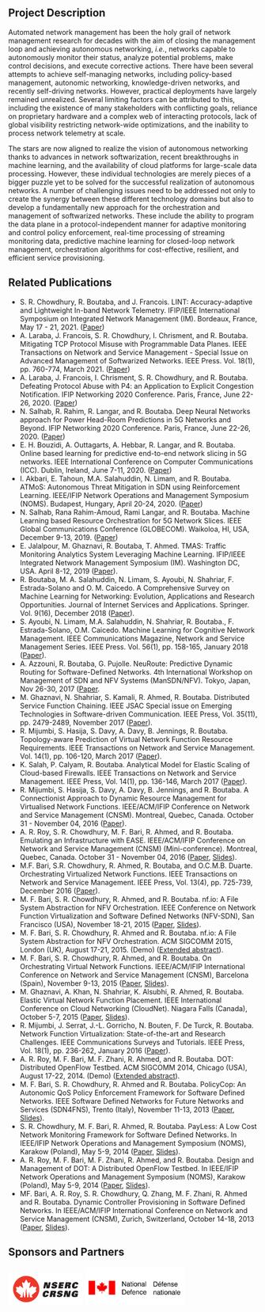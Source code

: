## Project Description
Automated network management has been the holy grail of network management research for decades with the aim of closing the management loop and achieving autonomous networking, _i.e._, networks capable to autonomously monitor their status, analyze potential problems, make control decisions, and execute corrective actions. There have been several attempts to achieve self-managing networks, including policy-based management, autonomic networking, knowledge-driven networks, and recently self-driving networks. However, practical deployments have largely remained unrealized. Several limiting factors can be attributed to this, including the existence of many stakeholders with conflicting goals, reliance on proprietary hardware and a complex web of interacting protocols, lack of global visibility restricting network-wide optimizations, and the inability to process network telemetry at scale.

The stars are now aligned to realize the vision of autonomous networking thanks to advances in network softwarization, recent breakthroughs in machine learning, and the availability of cloud platforms for large-scale data processing. However, these individual technologies are merely pieces of a bigger puzzle yet to be solved for the successful realization of autonomous networks. A number of challenging issues need to be addressed not only to create the synergy between these different technology domains but also to develop a fundamentally new approach for the orchestration and management of softwarized networks. These include the ability to program the data plane in a protocol-independent manner for adaptive monitoring and control policy enforcement, real-time processing of streaming monitoring data, predictive machine learning for closed-loop network management, orchestration algorithms for cost-effective, resilient, and efficient service provisioning.

## Related Publications
- S. R. Chowdhury, R. Boutaba, and J. Francois. LINT: Accuracy-adaptive and Lightweight In-band Network Telemetry. IFIP/IEEE International Symposium on Integrated Network Management (IM). Bordeaux, France, May 17 - 21, 2021. ([Paper](http://rboutaba.cs.uwaterloo.ca/Papers/Conferences/2021/ChowdhuryIM21.pdf))
- A. Laraba, J. Francois, S. R. Chowdhury, I. Chrisment, and R. Boutaba. Mitigating TCP Protocol Misuse with Programmable Data Planes. IEEE Transactions on Network and Service Management - Special Issue on Advanced Management of Softwarized Networks. IEEE Press. Vol. 18(1), pp. 760-774, March 2021. ([Paper](http://rboutaba.cs.uwaterloo.ca/Papers/Journals/2021/LarabaTNSM21.pdf))
- A. Laraba, J. Francois, I. Chrisment, S. R. Chowdhury, and R. Boutaba. Defeating Protocol Abuse with P4: an Application to Explicit Congestion Notification. IFIP Networking 2020 Conference. Paris, France, June 22-26, 2020. ([Paper](http://rboutaba.cs.uwaterloo.ca/Papers/Conferences/2020/LarabaNETWORKING20.pdf))
- N. Salhab, R. Rahim, R. Langar, and R. Boutaba. Deep Neural Networks approach for Power Head-Room Predictions in 5G Networks and Beyond. IFIP Networking 2020 Conference. Paris, France, June 22-26, 2020. ([Paper](http://rboutaba.cs.uwaterloo.ca/Papers/Conferences/2020/SalhabNETWORKING20.pdf))
- E. H. Bouzidi, A. Outtagarts, A. Hebbar, R. Langar, and R. Boutaba. Online based learning for predictive end-to-end network slicing in 5G networks. IEEE International Conference on Computer Communications (ICC). Dublin, Ireland, June 7-11, 2020. ([Paper](http://rboutaba.cs.uwaterloo.ca/Papers/Conferences/2020/BouzidiICC20.pdf))
- I. Akbari, E. Tahoun, M.A. Salahuddin, N. Limam, and R. Boutaba. ATMoS: Autonomous Threat Mitigation in SDN using Reinforcement Learning. IEEE/IFIP Network Operations and Management Symposium (NOMS). Budapest, Hungary, April 20-24, 2020. ([Paper](http://rboutaba.cs.uwaterloo.ca/Papers/Conferences/2020/AkbariNOMS20.pdf))
- N. Salhab, Rana Rahim-Amoud, Rami Langar, and R. Boutaba. Machine Learning based Resource Orchestration for 5G Network Slices. IEEE Global Communications Conference (GLOBECOM). Waikoloa, HI, USA, December 9-13, 2019. ([Paper](http://rboutaba.cs.uwaterloo.ca/Papers/Conferences/2019/SalhabGLOBECOM19.pdf))
- E. Jalalpour, M. Ghaznavi, R. Boutaba, T. Ahmed. TMAS: Traffic Monitoring Analytics System Leveraging Machine Learning. IFIP/IEEE Integrated Network Management Symposium (IM). Washington DC, USA. April 8-12, 2019 ([Paper](http://rboutaba.cs.uwaterloo.ca/Papers/Conferences/2019/JalalpourIM19.pdf)).
- R. Boutaba, M. A. Salahuddin, N. Limam, S. Ayoubi, N. Shahriar, F. Estrada-Solano and O. M. Caicedo. A Comprehensive Survey on Machine Learning for Networking: Evolution, Applications and Research Opportunities. Journal of Internet Services and Applications. Springer. Vol. 9(16), December 2018 ([Paper](http://rboutaba.cs.uwaterloo.ca/Papers/Journals/2018/BoutabaJISA18.pdf)).
- S. Ayoubi, N. Limam, M.A. Salahuddin, N. Shahriar, R. Boutaba., F. Estrada-Solano, O.M. Caicedo. Machine Learning for Cognitive Network Management. IEEE Communications Magazine, Network and Service Management Series. IEEE Press. Vol. 56(1), pp. 158-165, January 2018 ([Paper](http://rboutaba.cs.uwaterloo.ca/Papers/Journals/2018/AyoubiCOMMAG18.pdf)).
- A. Azzouni, R. Boutaba, G. Pujolle. NeuRoute: Predictive Dynamic Routing for Software-Defined Networks. 4th International Workshop on Management of SDN and NFV Systems (ManSDN/NFV). Tokyo, Japan, Nov 26-30, 2017 ([Paper](http://rboutaba.cs.uwaterloo.ca/Papers/Conferences/2017/AzzouniMANSDN17.pdf).
- M. Ghaznavi, N. Shahriar, S. Kamali, R. Ahmed, R. Boutaba. Distributed Service Function Chaining. IEEE JSAC Special issue on Emerging Technologies in Software-driven Communication. IEEE Press, Vol. 35(11), pp. 2479-2489, November 2017 ([Paper](http://rboutaba.cs.uwaterloo.ca/Papers/Journals/2017/GhaznaviJSAC17.pdf)).
- R. Mijumbi, S. Hasija, S. Davy, A. Davy, B. Jennings, R. Boutaba. Topology-aware Prediction of Virtual Network Function Resource Requirements. IEEE Transactions on Network and Service Management. Vol. 14(1), pp. 106-120, March 2017 ([Paper](http://rboutaba.cs.uwaterloo.ca/Papers/Journals/2017/MijumbiTNSM17.pdf)).
- K. Salah, P. Calyam, R. Boutaba. Analytical Model for Elastic Scaling of Cloud-based Firewalls. IEEE Transactions on Network and Service Management. IEEE Press, Vol. 14(1), pp. 136-146, March 2017 ([Paper](http://rboutaba.cs.uwaterloo.ca/Papers/Journals/2016/SalahTNSM6.pdf)).
- R. Mijumbi, S. Hasija, S. Davy, A. Davy, B. Jennings, and R. Boutaba. A Connectionist Approach to Dynamic Resource Management for Virtualised Network Functions. IEEE/ACM/IFIP Conference on Network and Service Management (CNSM). Montreal, Quebec, Canada. October 31 - November 04, 2016 ([Paper](http://rboutaba.cs.uwaterloo.ca/Papers/Conferences/2016/MijumbiCNSM16.pdf)).
- A. R. Roy, S. R. Chowdhury, M. F. Bari, R. Ahmed, and R. Boutaba. Emulating an Infrastructure with EASE. IEEE/ACM/IFIP Conference on Network and Service Management (CNSM) (Mini-conference). Montreal, Quebec, Canada. October 31 - November 04, 2016 ([Paper](http://rboutaba.cs.uwaterloo.ca/Papers/Conferences/2016/RoyCNSM16.pdf), [Slides](http://rboutaba.cs.uwaterloo.ca/Papers/Conferences/2016/RoyCNSM16Slides.pdf)).
- M.F. Bari, S.R. Chowdhury, R. Ahmed, R. Boutaba, and O.C.M.B. Duarte. Orchestrating Virtualized Network Functions. IEEE Transactions on Network and Service Management. IEEE Press, Vol. 13(4), pp. 725-739, December 2016 ([Paper](http://rboutaba.cs.uwaterloo.ca/Papers/Journals/2016/BariTNSM16.pdf)).
- M. F. Bari, S. R. Chowdhury, R. Ahmed, and R. Boutaba. nf.io: A File System Abstraction for NFV Orchestration. IEEE Conference on Network Function Virtualization and Software Defined Networks (NFV-SDN), San Francisco (USA), November 18-21, 2015 ([Paper](http://rboutaba.cs.uwaterloo.ca/Papers/Conferences/2015/BariSDNNFV15.pdf), [Slides](http://rboutaba.cs.uwaterloo.ca/Papers/Conferences/2015/BariSDNNFV15Slides.pdf)).
- M. F. Bari, S. R. Chowdhury, R. Ahmed and R. Boutaba. nf.io: A File System Abstraction for NFV Orchestration. ACM SIGCOMM 2015, London (UK), August 17-21, 2015. (Demo) ([Extended abstract](http://rboutaba.cs.uwaterloo.ca/Papers/Conferences/2015/BariSIGCOM15.pdf)).
- M. F. Bari, S. R. Chowdhury, R. Ahmed, and R. Boutaba. On Orchestrating Virtual Network Functions. IEEE/ACM/IFIP International Conference on Network and Service Management (CNSM), Barcelona (Spain), November 9-13, 2015 ([Paper](http://rboutaba.cs.uwaterloo.ca/Papers/Conferences/2015/BariCNSM15.pdf), [Slides](http://rboutaba.cs.uwaterloo.ca/Papers/Conferences/2015/BariCNSM15Slides.pdf)).
-  M. Ghaznavi, A. Khan, N. Shahriar, K. Alsubhi, R. Ahmed, R. Boutaba. Elastic Virtual Network Function Placement. IEEE International Conference on Cloud Networking (CloudNet). Niagara Falls (Canada), October 5-7, 2015 ([Paper](http://rboutaba.cs.uwaterloo.ca/Papers/Conferences/2015/GhaznaviCloudNet15.pdf), [Slides](http://rboutaba.cs.uwaterloo.ca/Papers/Conferences/2015/GhaznaviCloudNet15Slides.pdf)).
- R. Mijumbi, J. Serrat, J.-L. Gorricho, N. Bouten, F. De Turck, R. Boutaba. Network Function Virtualization: State-of-the-art and Research Challenges. IEEE Communications Surveys and Tutorials. IEEE Press, Vol. 18(1), pp. 236-262, January 2016 ([Paper](http://rboutaba.cs.uwaterloo.ca/Papers/Journals/2016/MijumbiComSurTot16.pdf)).
-  A. R. Roy, M. F. Bari, M. F. Zhani, R. Ahmed, and R. Boutaba. DOT: Distributed OpenFlow Testbed. ACM SIGCOMM 2014, Chicago (USA), August 17-22, 2014. (Demo) ([Extended abstract](http://rboutaba.cs.uwaterloo.ca/Papers/Conferences/2014/RoySIGCOMM14.pdf)).
- M. F. Bari, S. R. Chowdhury, R. Ahmed and R. Boutaba. PolicyCop: An Autonomic QoS Policy Enforcement Framework for Software Defined Networks. IEEE Software Defined Networks for Future Networks and Services (SDN4FNS), Trento (Italy), November 11-13, 2013 ([Paper](http://rboutaba.cs.uwaterloo.ca/Papers/Conferences/2013/ChowdhurySDN4FNS13.pdf), [Slides](http://rboutaba.cs.uwaterloo.ca/Papers/Conferences/2013/ChowdhurySDN4FNS13Slides.pdf)).
- S. R. Chowdhury, M. F. Bari, R. Ahmed, R. Boutaba. PayLess: A Low Cost Network Monitoring Framework for Software Defined Networks. In IEEE/IFIP Network Operations and Management Symposium (NOMS), Karakow (Poland), May 5-9, 2014 ([Paper](http://rboutaba.cs.uwaterloo.ca/Papers/Conferences/2014/ShihaburNOMS14.pdf), [Slides](http://rboutaba.cs.uwaterloo.ca/Papers/Conferences/2014/ShihaburNOMS14Slides.pdf)).
- A. R. Roy, M. F. Bari, M. F. Zhani, R. Ahmed, and R. Boutaba. Design and Management of DOT: A Distributed OpenFlow Testbed. In IEEE/IFIP Network Operations and Management Symposium (NOMS), Karakow (Poland), May 5-9, 2014 ([Paper](http://rboutaba.cs.uwaterloo.ca/Papers/Conferences/2014/RoyNOMS14.pdf), [Slides](http://rboutaba.cs.uwaterloo.ca/Papers/Conferences/2014/RoyNOMS14Slides.pdf)).
- MF. Bari, A. R. Roy, S. R. Chowdhury, Q. Zhang, M. F. Zhani, R. Ahmed and R. Boutaba. Dynamic Controller Provisioning in Software Defined Networks. In IEEE/ACM/IFIP International Conference on Network and Service Management (CNSM), Zurich, Switzerland, October 14-18, 2013 ([Paper](http://rboutaba.cs.uwaterloo.ca/Papers/Conferences/2013/BariCNSM2013.pdf), [Slides](http://rboutaba.cs.uwaterloo.ca/Papers/Conferences/2013/BariCNSM2013Slides.pdf)).

## Sponsors and Partners
<img src="assets/nserc_logo.png" alt="NSERC" width="30%"/>
<img src="assets/dnd-logo.png" alt="DND" width="40%"/>
